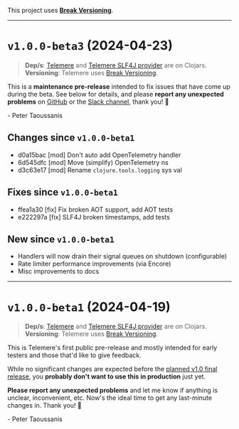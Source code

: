 This project uses [**Break Versioning**](https://www.taoensso.com/break-versioning).

---

# `v1.0.0-beta3` (2024-04-23)

> **Dep/s**: [Telemere](https://clojars.org/com.taoensso/telemere/versions/1.0.0-beta3) and [Telemere SLF4J provider](https://clojars.org/com.taoensso/slf4j-telemere/versions/1.0.0-beta3) are on Clojars.  
> **Versioning**: Telemere uses [Break Versioning](https://www.taoensso.com/break-versioning).

This is a **maintenance pre-release** intended to fix issues that have come up during the beta. See below for details, and please **report any unexpected problems** on [GitHub](https://github.com/taoensso/telemere/issues) or the [Slack channel](https://www.taoensso.com/telemere/slack), thank you! 🙏

\- Peter Taoussanis

## Changes since `v1.0.0-beta1`

* d0a15bac [mod] Don't auto add OpenTelemetry handler
* 6d545dfc [mod] Move (simplify) OpenTelemetry ns
* d3c63e17 [mod] Rename `clojure.tools.logging` sys val

## Fixes since `v1.0.0-beta1`

* ffea1a30 [fix] Fix broken AOT support, add AOT tests
* e222297a [fix] SLF4J broken timestamps, add tests

## New since `v1.0.0-beta1`

* Handlers will now drain their signal queues on shutdown (configurable)
* Rate limiter performance improvements (via Encore)
* Misc improvements to docs

---

# `v1.0.0-beta1` (2024-04-19)

> **Dep/s**: [Telemere](https://clojars.org/com.taoensso/telemere/versions/1.0.0-beta1) and [Telemere SLF4J provider](https://clojars.org/com.taoensso/slf4j-telemere/versions/1.0.0-beta1) are on Clojars.  
> **Versioning**: Telemere uses [Break Versioning](https://www.taoensso.com/break-versioning).

This is Telemere's first public pre-release and mostly intended for early testers and those that'd like to give feedback.

While no significant changes are expected before the [planned v1.0 final release](https://www.taoensso.com/roadmap), you **probably don't want to use this in production** just yet.

**Please report any unexpected problems** and let me know if anything is unclear, inconvenient, etc. Now's the ideal time to get any last-minute changes in. Thank you! 🙏

\- Peter Taoussanis